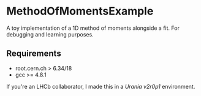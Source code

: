 MethodOfMomentsExample
======================

A toy implementation of a 1D method of moments alongside a fit.
For debugging and learning purposes.

Requirements
------------
* root.cern.ch > 6.34/18
* gcc >= 4.8.1

If you're an LHCb collaborator, I made this in a _Urania v2r0p1_ environment.
